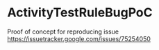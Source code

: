 # ActivityTestRuleBugPoC
Proof of concept for reproducing issue https://issuetracker.google.com/issues/75254050
